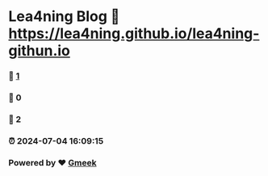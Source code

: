 # Lea4ning Blog :link: https://lea4ning.github.io/lea4ning-githun.io 
### :page_facing_up: [1](https://lea4ning.github.io/lea4ning-githun.io/tag.html) 
### :speech_balloon: 0 
### :hibiscus: 2 
### :alarm_clock: 2024-07-04 16:09:15 
### Powered by :heart: [Gmeek](https://github.com/Meekdai/Gmeek)
